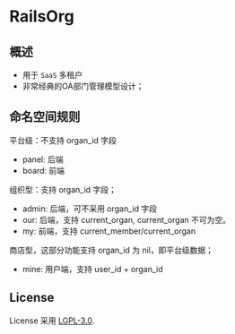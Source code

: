 # RailsOrg

## 概述

* 用于 `SaaS` 多租户
* 非常经典的OA部门管理模型设计；

## 命名空间规则
平台级：不支持 organ_id 字段
* panel: 后端
* board: 前端

组织型：支持 organ_id 字段；
* admin: 后端，可不采用 organ_id 字段
* our: 后端，支持 current_organ, current_organ 不可为空。
* my: 前端，支持 current_member/current_organ

商店型，这部分功能支持 organ_id 为 nil，即平台级数据；
* mine: 用户端，支持 user_id + organ_id


## License
License 采用 [LGPL-3.0](https://opensource.org/licenses/LGPL-3.0).
